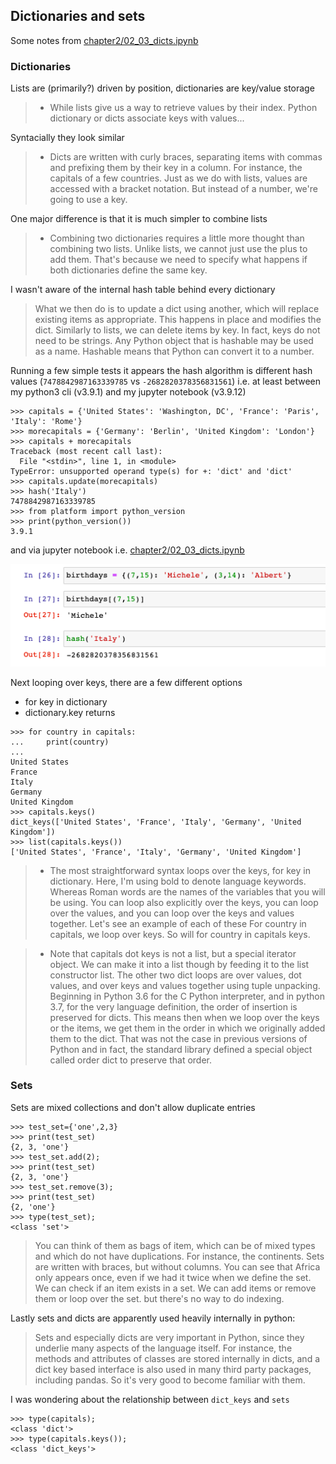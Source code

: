 
## Dictionaries and sets

Some notes from [chapter2/02_03_dicts.ipynb](../chapter2/02_03_dicts.ipynb)
### Dictionaries 
Lists are (primarily?) driven by position, dictionaries are key/value storage
> * While lists give us a way to retrieve values by their index. Python dictionary or dicts associate keys with values... 

Syntacially they look similar
> * Dicts are written with curly braces, separating items with commas and prefixing them by their key in a column. For instance, the capitals of a few countries. Just as we do with lists, values are accessed with a bracket notation. But instead of a number, we're going to use a key. 

One major difference is that it is much simpler to combine lists 
> * Combining two dictionaries requires a little more thought than combining two lists. Unlike lists, we cannot just use the plus to add them. That's because we need to specify what happens if both dictionaries define the same key. 

I wasn't aware of the internal hash table behind every dictionary

> What we then do is to update a dict using another, which will replace existing items as appropriate. This happens in place and modifies the dict. Similarly to lists, we can delete items by key. In fact, keys do not need to be strings. Any Python object that is hashable may be used as a name. Hashable means that Python can convert it to a number. 

Running a few simple tests it appears the hash algorithm is different hash values (`7478842987163339785` vs `-2682820378356831561`) i.e. at least between my python3 cli (v3.9.1) and my jupyter notebook (v3.9.12) 

```
>>> capitals = {'United States': 'Washington, DC', 'France': 'Paris', 'Italy': 'Rome'}
>>> morecapitals = {'Germany': 'Berlin', 'United Kingdom': 'London'}
>>> capitals + morecapitals
Traceback (most recent call last):
  File "<stdin>", line 1, in <module>
TypeError: unsupported operand type(s) for +: 'dict' and 'dict'
>>> capitals.update(morecapitals)
>>> hash('Italy')
7478842987163339785
>>> from platform import python_version
>>> print(python_version())
3.9.1
```


and via jupyter notebook i.e. [chapter2/02_03_dicts.ipynb](../chapter2/02_03_dicts.ipynb)


![hash-inspect-output.png](hash-inspect-output.png)


Next looping over keys, there are a few different options
* for key in dictionary
* dictionary.key returns 
```
>>> for country in capitals:
...     print(country)
... 
United States
France
Italy
Germany
United Kingdom
>>> capitals.keys()
dict_keys(['United States', 'France', 'Italy', 'Germany', 'United Kingdom'])
>>> list(capitals.keys())
['United States', 'France', 'Italy', 'Germany', 'United Kingdom']
```

> * The most straightforward syntax loops over the keys, for key in dictionary. Here, I'm using bold to denote language keywords. Whereas Roman words are the names of the variables that you will be using. You can loop also explicitly over the keys, you can loop over the values, and you can loop over the keys and values together. Let's see an example of each of these For country in capitals, we loop over keys. So will for country in capitals keys. 

> * Note that capitals dot keys is not a list, but a special iterator object. We can make it into a list though by feeding it to the list constructor list. The other two dict loops are over values, dot values, and over keys and values together using tuple unpacking. Beginning in Python 3.6 for the C Python interpreter, and in python 3.7, for the very language definition, the order of insertion is preserved for dicts. This means then when we loop over the keys or the items, we get them in the order in which we originally added them to the dict. That was not the case in previous versions of Python and in fact, the standard library defined a special object called order dict to preserve that order. 

### Sets
Sets are mixed collections and don't allow duplicate entries

```
>>> test_set={'one',2,3}
>>> print(test_set)
{2, 3, 'one'}
>>> test_set.add(2);
>>> print(test_set)
{2, 3, 'one'}
>>> test_set.remove(3);
>>> print(test_set)
{2, 'one'}
>>> type(test_set);
<class 'set'>
```

> You can think of them as bags of item, which can be of mixed types and which do not have duplications. For instance, the continents. Sets are written with braces, but without columns. You can see that Africa only appears once, even if we had it twice when we define the set. We can check if an item exists in a set. We can add items or remove them or loop over the set. but there's no way to do indexing. 

Lastly sets and dicts are apparently used heavily internally in python:

> Sets and especially dicts are very important in Python, since they underlie many aspects of the language itself. For instance, the methods and attributes of classes are stored internally in dicts, and a dict key based interface is also used in many third party packages, including pandas. So it's very good to become familiar with them.


I was wondering about the relationship between `dict_keys` and `sets`

```
>>> type(capitals);
<class 'dict'>
>>> type(capitals.keys());
<class 'dict_keys'>
```


